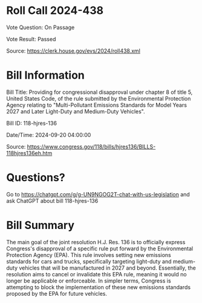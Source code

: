 # Roll Call 2024-438

Vote Question: On Passage

Vote Result: Passed

Source: https://clerk.house.gov/evs/2024/roll438.xml

# Bill Information

Bill Title: Providing for congressional disapproval under chapter 8 of title 5, United States Code, of the rule submitted by the Environmental Protection Agency relating to "Multi-Pollutant Emissions Standards for Model Years 2027 and Later Light-Duty and Medium-Duty Vehicles".

Bill ID: 118-hjres-136

Date/Time: 2024-09-20 04:00:00

Source: https://www.congress.gov/118/bills/hjres136/BILLS-118hjres136eh.htm

# Questions?

Go to https://chatgpt.com/g/g-UN9NGOG2T-chat-with-us-legislation and ask ChatGPT about bill 118-hjres-136

# Bill Summary
The main goal of the joint resolution H.J. Res. 136 is to officially express Congress's disapproval of a specific rule put forward by the Environmental Protection Agency (EPA). This rule involves setting new emissions standards for cars and trucks, specifically targeting light-duty and medium-duty vehicles that will be manufactured in 2027 and beyond. Essentially, the resolution aims to cancel or invalidate this EPA rule, meaning it would no longer be applicable or enforceable. In simpler terms, Congress is attempting to block the implementation of these new emissions standards proposed by the EPA for future vehicles.
